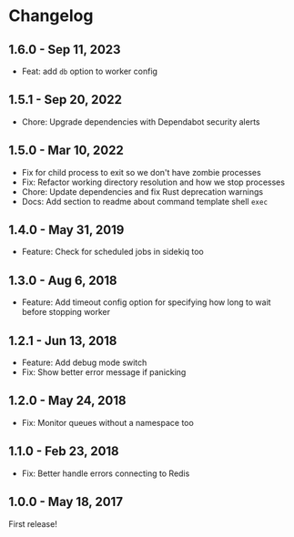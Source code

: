 # Changelog

## 1.6.0 - Sep 11, 2023

- Feat: add `db` option to worker config

## 1.5.1 - Sep 20, 2022

- Chore: Upgrade dependencies with Dependabot security alerts

## 1.5.0 - Mar 10, 2022

- Fix for child process to exit so we don't have zombie processes
- Fix: Refactor working directory resolution and how we stop processes
- Chore: Update dependencies and fix Rust deprecation warnings
- Docs: Add section to readme about command template shell `exec`

## 1.4.0 - May 31, 2019

- Feature: Check for scheduled jobs in sidekiq too

## 1.3.0 - Aug 6, 2018

- Feature: Add timeout config option for specifying how long to wait before stopping worker

## 1.2.1 - Jun 13, 2018

- Feature: Add debug mode switch
- Fix: Show better error message if panicking 

## 1.2.0 - May 24, 2018

- Fix: Monitor queues without a namespace too

## 1.1.0 - Feb 23, 2018

- Fix: Better handle errors connecting to Redis

## 1.0.0 - May 18, 2017

First release!
